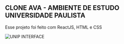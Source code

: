 ## CLONE AVA - AMBIENTE DE ESTUDO UNIVERSIDADE PAULISTA

Esse projeto foi feito com ReactJS, HTML e CSS

![UNIP INTERFACE](/unipinterface)